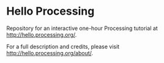 Hello Processing
================

Repository for an interactive one-hour Processing tutorial at http://hello.processing.org/.

For a full description and credits, please visit http://hello.processing.org/about/.
